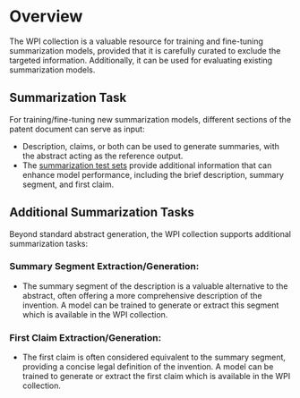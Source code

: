 # Overview
The WPI collection is a valuable resource for training and fine-tuning summarization models, provided that it is carefully curated to exclude the targeted information. Additionally, it can be used for evaluating existing summarization models.

## Summarization Task
For training/fine-tuning new summarization models, different sections of the patent document can serve as input:
- Description, claims, or both can be used to generate summaries, with the abstract acting as the reference output.
- The [summarization test sets](https://github.com/cs1msa/WPIplus/tree/main/Ground%20Truths/Summarization) provide additional information that can enhance model performance, including the brief description, summary segment, and first claim.

## Additional Summarization Tasks

Beyond standard abstract generation, the WPI collection supports additional summarization tasks:
### Summary Segment Extraction/Generation:
- The summary segment of the description is a valuable alternative to the abstract, often offering a more comprehensive description of the invention. A model can be trained to generate or extract this segment which is available in the WPI collection.
### First Claim Extraction/Generation:
- The first claim is often considered equivalent to the summary segment, providing a concise legal definition of the invention. A model can be trained to generate or extract the first claim which is available in the WPI collection.
